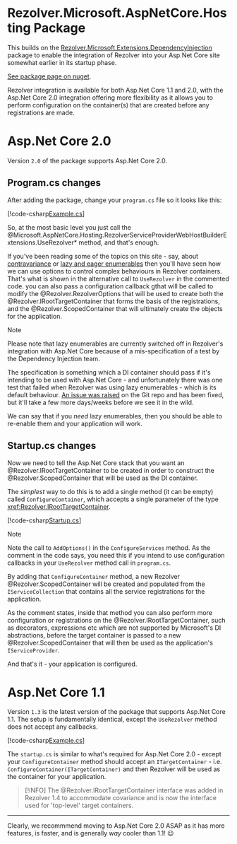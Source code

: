 ﻿# Rezolver.Microsoft.AspNetCore.Hosting Package

This builds on the [Rezolver.Microsoft.Extensions.DependencyInjection](rezolver.microsoft.extensions.dependencyinjection.md)
package to enable the integration of Rezolver into your Asp.Net Core site somewhat earlier in its startup phase.

[See package page on nuget](https://www.nuget.org/packages/Rezolver.Microsoft.AspNetCore.Hosting).

Rezolver integration is available for both Asp.Net Core 1.1 and 2.0, with the Asp.Net Core 2.0 
integration offering more flexibility as it allows you to perform configuration on the container(s) that
are created before any registrations are made.

# Asp.Net Core 2.0

Version `2.0` of the package supports Asp.Net Core 2.0.

## Program.cs changes

After adding the package, change your `program.cs` file so it looks like this:

[!code-csharp[Example.cs](../../../../../Examples/Rezolver.Examples.AspNetCore.2.0/Program.cs#example)]

So, at the most basic level you just call the 
@Microsoft.AspNetCore.Hosting.RezolverServiceProviderWebHostBuilderExtensions.UseRezolver* method, and that's
enough.

If you've been reading some of the topics on this site - say, about [contravariance](../contravariance.md)
or [lazy and eager enumerables](../enumerables/lazy-vs-eager.md) then you'll have seen how we can use options
to control complex behaviours in Rezolver containers.  That's what is shown in the alternative call
to `UseRezolver` in the commented code.  you can also pass a configuration callback gthat will be called
to modify the @Rezolver.RezolverOptions that will be used to create both the @Rezolver.IRootTargetContainer that
forms the basis of the registrations, and the @Rezolver.ScopedContainer that will ultimately create the objects
for the application.

> [!NOTE]
> Please note that lazy enumerables are currently switched off in Rezolver's integration with Asp.Net Core
> because of a mis-specification of a test by the Dependency Injection team.
> 
> The specification is something
> which a DI container should pass if it's intending to be used with Asp.Net Core - and unfortunately there
> was one test that failed when Rezolver was using lazy enumerables - which is its default behaviour.
> [An issue was raised](https://github.com/aspnet/DependencyInjection/issues/589) on the Git repo and has 
> been fixed, but it'll take a few more days/weeks before we see it in the wild.
> 
> We can say that if you *need* lazy enumerables, then you should be able to re-enable them and your application
> will work.

## Startup.cs changes

Now we need to tell the Asp.Net Core stack that you want an @Rezolver.IRootTargetContainer to be created
in order to construct the @Rezolver.ScopedContainer that will be used as the DI container.

The *simplest* way to do this is to add a single method (it can be empty) called `ConfigureContainer`, which 
accepts a single parameter of the type <xref:Rezolver.IRootTargetContainer>.

[!code-csharp[Startup.cs](../../../../../Examples/Rezolver.Examples.AspNetCore.2.0/Startup.cs#example)]

> [!NOTE]
> Note the call to `AddOptions()` in the `ConfigureServices` method.  As the comment in the code says,
> you need this if you intend to use configuration callbacks in your `UseRezolver` method call in `program.cs`.

By adding that `ConfigureContainer` method, a new Rezolver @Rezolver.ScopedContainer will be created and populated
from the `IServiceCollection` that contains all the service registrations for the application.

As the comment states, inside that method you can also perform more configuration or registrations on the 
@Rezolver.IRootTargetContainer, such as decorators, expressions etc which are not supported by Microsoft's DI
abstractions, before the target container is passed to a new @Rezolver.ScopedContainer that will then be
used as the application's `IServiceProvider`.

And that's it - your application is configured.

# Asp.Net Core 1.1

Version `1.3` is the latest version of the package that supports Asp.Net Core 1.1.  The setup is fundamentally
identical, except the `UseRezolver` method does not accept any callbacks.

[!code-csharp[Example.cs](../../../../../Examples/Rezolver.Examples.AspNetCore.1.1/Program.cs#example)]

The `startup.cs` is similar to what's required for Asp.Net Core 2.0 - except your `ConfigureContainer`
method should accept an `ITargetContainer` - i.e. `ConfigureContainer(ITargetContainer)`
and then Rezolver will be used as the container for your application.

> [!INFO]
> The @Rezolver.IRootTargetContainer interface was added in Rezolver 1.4 to accommodate covariance
> and is now the interface used for 'top-level' target containers.

***

Clearly, we recommmend moving to Asp.Net Core 2.0 ASAP as it has more features, is faster, and is generally 
*way* cooler than 1.1! :wink:
